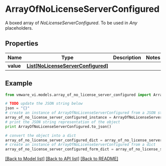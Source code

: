 # ArrayOfNoLicenseServerConfigured

A boxed array of *NoLicenseServerConfigured*. To be used in *Any* placeholders. 

## Properties
Name | Type | Description | Notes
------------ | ------------- | ------------- | -------------
**value** | [**List[NoLicenseServerConfigured]**](NoLicenseServerConfigured.md) |  | 

## Example

```python
from vmware_vi.models.array_of_no_license_server_configured import ArrayOfNoLicenseServerConfigured

# TODO update the JSON string below
json = "{}"
# create an instance of ArrayOfNoLicenseServerConfigured from a JSON string
array_of_no_license_server_configured_instance = ArrayOfNoLicenseServerConfigured.from_json(json)
# print the JSON string representation of the object
print ArrayOfNoLicenseServerConfigured.to_json()

# convert the object into a dict
array_of_no_license_server_configured_dict = array_of_no_license_server_configured_instance.to_dict()
# create an instance of ArrayOfNoLicenseServerConfigured from a dict
array_of_no_license_server_configured_form_dict = array_of_no_license_server_configured.from_dict(array_of_no_license_server_configured_dict)
```
[[Back to Model list]](../README.md#documentation-for-models) [[Back to API list]](../README.md#documentation-for-api-endpoints) [[Back to README]](../README.md)


